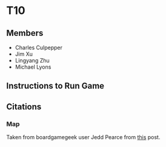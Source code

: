 # T10
## Members
* Charles Culpepper
* Jim Xu
* Lingyang Zhu
* Michael Lyons

## Instructions to Run Game

## Citations
### Map
Taken from boardgamegeek user Jedd Pearce from [this](https://boardgamegeek.com/article/9058939#9058939) post.
